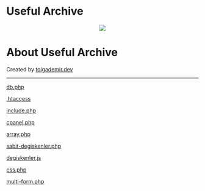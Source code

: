 # Useful Archive

<p align="center">
  <img src="https://user-images.githubusercontent.com/40199261/210612282-9bb3ff58-615d-4bb6-a5e7-56d457732ceb.png"/>
</p>

# About Useful Archive

Created by <a href="tolgademir.dev">tolgademir.dev</a>

<hr>

<a href="https://github.com/tolgademir/faydali-arsiv/blob/main/db.php">db.php</a>

<a href="https://github.com/tolgademir/faydali-arsiv/blob/main/.htaccess">.htaccess</a>

<a href="https://github.com/tolgademir/faydali-arsiv/tree/main/include.php">include.php</a>

<a href="https://github.com/tolgademir/useful-archive/blob/main/cpanel.php">cpanel.php</a>

<a href="https://github.com/tolgademir/useful-archive/blob/main/array.php">array.php</a>

<a href="https://github.com/tolgademir/useful-archive/blob/main/sabit-degiskenler.php">sabit-degiskenler.php</a>

<a href="https://github.com/tolgademir/useful-archive/blob/main/degiskenler.js">degiskenler.js</a>

<a href="https://github.com/tolgademir/useful-archive/blob/main/css.php.php">css.php</a>

<a href="https://github.com/tolgademir/useful-archive/blob/main/multi-form.php">multi-form.php</a>







